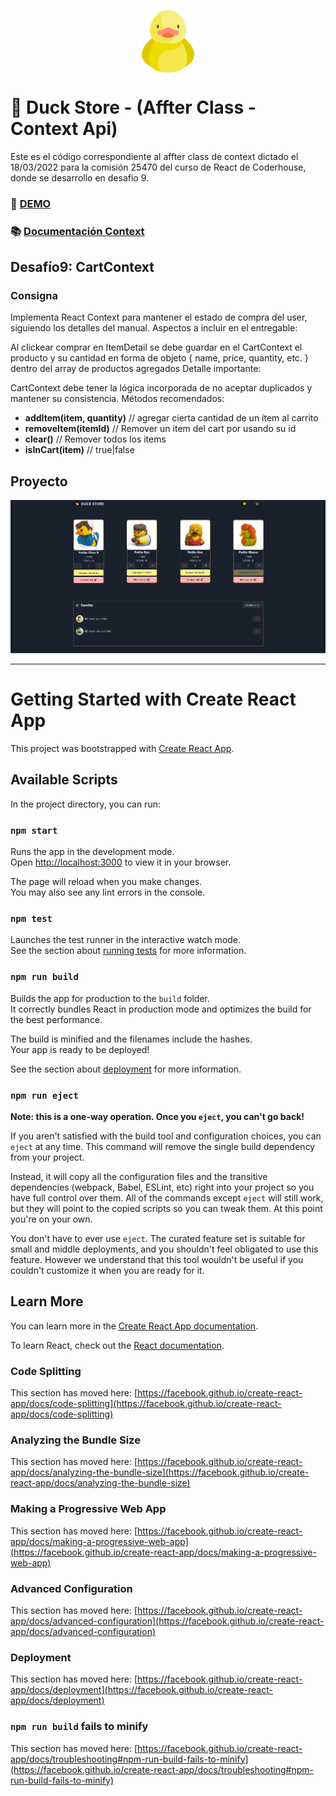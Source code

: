 <p align="center" width="200">
   <img align="center" width="100" src="https://raw.githubusercontent.com/BraianVaylet/coderhouse-affter-context-18032022/main/public/logo.png" />
</p>

# 🐤 Duck Store - (Affter Class - Context Api)

Este es el código correspondiente al affter class de context dictado el 18/03/2022 para la comisión 25470 del curso de React de Coderhouse, donde se desarrollo en desafio 9.

### 🚀 [DEMO](https://coderhouse-affter-context-18032022.vercel.app/)

### 📚 [Documentación Context](https://es.reactjs.org/docs/context.html)

## Desafío9: CartContext

### Consigna

Implementa React Context para mantener el estado de compra del user, siguiendo los detalles del manual.
Aspectos a incluir en el entregable:

Al clickear comprar en ItemDetail se debe guardar en el CartContext el producto y su cantidad en forma de objeto { name, price, quantity, etc. } dentro del array de productos agregados
Detalle importante:

CartContext debe tener la lógica incorporada de no aceptar duplicados y mantener su consistencia.
Métodos recomendados:

- **addItem(item, quantity)** // agregar cierta cantidad de un ítem al carrito
- **removeItem(itemId)** // Remover un item del cart por usando su id
- **clear()** // Remover todos los items
- **isInCart(item)** // true|false

## Proyecto

![screenshot#1](https://raw.githubusercontent.com/BraianVaylet/coderhouse-affter-context-18032022/main/public/screen.png)

---

# Getting Started with Create React App

This project was bootstrapped with [Create React App](https://github.com/facebook/create-react-app).

## Available Scripts

In the project directory, you can run:

### `npm start`

Runs the app in the development mode.\
Open [http://localhost:3000](http://localhost:3000) to view it in your browser.

The page will reload when you make changes.\
You may also see any lint errors in the console.

### `npm test`

Launches the test runner in the interactive watch mode.\
See the section about [running tests](https://facebook.github.io/create-react-app/docs/running-tests) for more information.

### `npm run build`

Builds the app for production to the `build` folder.\
It correctly bundles React in production mode and optimizes the build for the best performance.

The build is minified and the filenames include the hashes.\
Your app is ready to be deployed!

See the section about [deployment](https://facebook.github.io/create-react-app/docs/deployment) for more information.

### `npm run eject`

**Note: this is a one-way operation. Once you `eject`, you can't go back!**

If you aren't satisfied with the build tool and configuration choices, you can `eject` at any time. This command will remove the single build dependency from your project.

Instead, it will copy all the configuration files and the transitive dependencies (webpack, Babel, ESLint, etc) right into your project so you have full control over them. All of the commands except `eject` will still work, but they will point to the copied scripts so you can tweak them. At this point you're on your own.

You don't have to ever use `eject`. The curated feature set is suitable for small and middle deployments, and you shouldn't feel obligated to use this feature. However we understand that this tool wouldn't be useful if you couldn't customize it when you are ready for it.

## Learn More

You can learn more in the [Create React App documentation](https://facebook.github.io/create-react-app/docs/getting-started).

To learn React, check out the [React documentation](https://reactjs.org/).

### Code Splitting

This section has moved here: [https://facebook.github.io/create-react-app/docs/code-splitting](https://facebook.github.io/create-react-app/docs/code-splitting)

### Analyzing the Bundle Size

This section has moved here: [https://facebook.github.io/create-react-app/docs/analyzing-the-bundle-size](https://facebook.github.io/create-react-app/docs/analyzing-the-bundle-size)

### Making a Progressive Web App

This section has moved here: [https://facebook.github.io/create-react-app/docs/making-a-progressive-web-app](https://facebook.github.io/create-react-app/docs/making-a-progressive-web-app)

### Advanced Configuration

This section has moved here: [https://facebook.github.io/create-react-app/docs/advanced-configuration](https://facebook.github.io/create-react-app/docs/advanced-configuration)

### Deployment

This section has moved here: [https://facebook.github.io/create-react-app/docs/deployment](https://facebook.github.io/create-react-app/docs/deployment)

### `npm run build` fails to minify

This section has moved here: [https://facebook.github.io/create-react-app/docs/troubleshooting#npm-run-build-fails-to-minify](https://facebook.github.io/create-react-app/docs/troubleshooting#npm-run-build-fails-to-minify)
